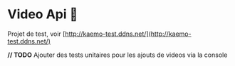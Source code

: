 Video Api :vhs:
============

Projet de test, voir [http://kaemo-test.ddns.net/](http://kaemo-test.ddns.net/)

**// TODO**
Ajouter des tests unitaires pour les ajouts de videos via la console 